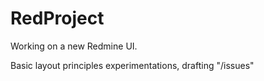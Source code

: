 RedProject
==========

Working on a new Redmine UI.

Basic layout principles experimentations, drafting "/issues"
